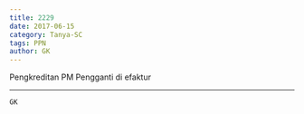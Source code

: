 ```yaml
---
title: 2229
date: 2017-06-15
category: Tanya-SC
tags: PPN
author: GK
---
```


Pengkreditan PM Pengganti di efaktur

---



`GK`
